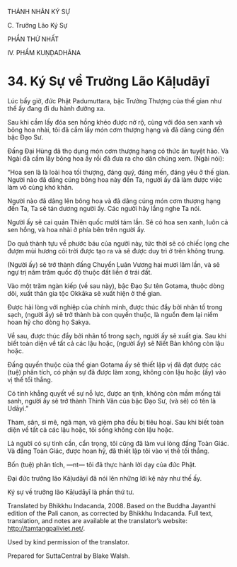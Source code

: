 THÁNH NHÂN KÝ SỰ

C. Trưởng Lão Ký Sự

PHẦN THỨ NHẤT

IV. PHẨM KUṆḌADHĀNA

# 34\. Ký Sự về Trưởng Lão Kāḷudāyī

Lúc bấy giờ, đức Phật Padumuttara, bậc Trưởng Thượng của thế gian như thế ấy đang đi du hành đường xa.

Sau khi cầm lấy đóa sen hồng khéo được nở rộ, cùng với đóa sen xanh và bông hoa nhài, tôi đã cầm lấy món cơm thượng hạng và đã dâng cúng đến bậc Đạo Sư.

Đấng Đại Hùng đã thọ dụng món cơm thượng hạng có thức ăn tuyệt hảo. Và Ngài đã cầm lấy bông hoa ấy rồi đã đưa ra cho dân chúng xem. (Ngài nói):

“Hoa sen là là loài hoa tối thượng, đáng quý, đáng mến, đáng yêu ở thế gian. Người nào đã dâng cúng bông hoa này đến Ta, người ấy đã làm được việc làm vô cùng khó khăn.

Người nào đã dâng lên bông hoa và đã dâng cúng món cơm thượng hạng đến Ta, Ta sẽ tán dương người ấy. Các người hãy lắng nghe Ta nói.

Người ấy sẽ cai quản Thiên quốc mười tám lần. Sẽ có hoa sen xanh, luôn cả sen hồng, và hoa nhài ở phía bên trên người ấy.

Do quả thành tựu về phước báu của người này, tức thời sẽ có chiếc lọng che đượm mùi hương cõi trời được tạo ra và sẽ được duy trì ở trên không trung.

(Người ấy) sẽ trở thành đấng Chuyển Luân Vương hai mươi lăm lần, và sẽ ngự trị năm trăm quốc độ thuộc đất liền ở trái đất.

Vào một trăm ngàn kiếp (về sau này), bậc Đạo Sư tên Gotama, thuộc dòng dõi, xuất thân gia tộc Okkāka sẽ xuất hiện ở thế gian.

Được hài lòng với nghiệp của chính mình, được thúc đẩy bởi nhân tố trong sạch, (người ấy) sẽ trở thành bà con quyến thuộc, là nguồn đem lại niềm hoan hỷ cho dòng họ Sakya.

Về sau, được thúc đẩy bởi nhân tố trong sạch, người ấy sẽ xuất gia. Sau khi biết toàn diện về tất cả các lậu hoặc, (người ấy) sẽ Niết Bàn không còn lậu hoặc.

Đấng quyến thuộc của thế gian Gotama ấy sẽ thiết lập vị đã đạt được các (tuệ) phân tích, có phận sự đã được làm xong, không còn lậu hoặc (ấy) vào vị thế tối thắng.

Có tính khẳng quyết về sự nỗ lực, được an tịnh, không còn mầm mống tái sanh, người ấy sẽ trở thành Thinh Văn của bậc Đạo Sư, (và sẽ) có tên là Udāyi.”

Tham, sân, si mê, ngã mạn, và gièm pha đều bị tiêu hoại. Sau khi biết toàn diện về tất cả các lậu hoặc, tôi sống không còn lậu hoặc.

Là người có sự tinh cần, cẩn trọng, tôi cũng đã làm vui lòng đấng Toàn Giác. Và đấng Toàn Giác, được hoan hỷ, đã thiết lập tôi vào vị thế tối thắng.

Bốn (tuệ) phân tích, ―nt― tôi đã thực hành lời dạy của đức Phật.

Đại đức trưởng lão Kāḷudāyī đã nói lên những lời kệ này như thế ấy.

Ký sự về trưởng lão Kāḷudāyī là phần thứ tư.

Translated by Bhikkhu Indacanda, 2008. Based on the Buddha Jayanthi edition of the Pali canon, as corrected by Bhikkhu Indacanda. Full text, translation, and notes are available at the translator’s website: http://tamtangpaliviet.net/.

Used by kind permission of the translator.

Prepared for SuttaCentral by Blake Walsh.